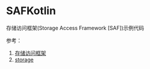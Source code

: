 # SAFKotlin

存储访问框架(Storage Access Framework [SAF])示例代码

参考：
1. [存储访问框架](https://developer.android.com/guide/topics/providers/document-provider)
2. [storage](https://github.com/android/storage)
